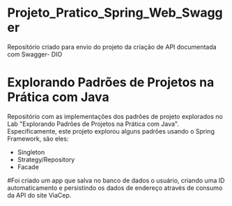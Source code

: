 # Projeto_Pratico_Spring_Web_Swagger
Repositório criado para envio do projeto da criação de API documentada com Swagger- DIO

# Explorando Padrões de Projetos na Prática com Java

Repositório com as implementações dos padrões de projeto explorados no Lab "Explorando Padrões de Projetos na Prática com Java". Especificamente, este projeto explorou alguns padrões usando o Spring Framework, são eles:
- Singleton
- Strategy/Repository
- Facade

#Foi criado um app que salva no banco de dados o usuário, criando uma ID automaticamento e persistindo os dados de endereço através de consumo da API do site ViaCep.
